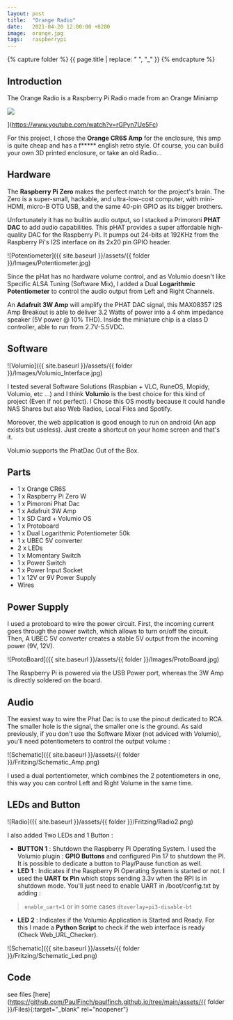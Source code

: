 ```yaml
---
layout: post
title:  "Orange Radio"
date:   2021-04-20 12:00:00 +0200
image:  orange.jpg
tags:   raspberrypi 
---
```

{% capture folder %}
{{ page.title | replace: " ", "_" }}
{% endcapture %}

## Introduction ##
The Orange Radio is a Raspberry Pi Radio made from an Orange Miniamp

<img src='https://img.youtube.com/vi/rGPyn7Ue5Fc/0.jpg'></p>](https://www.youtube.com/watch?v=rGPyn7Ue5Fc)

For this project, I chose the __Orange CR6S Amp__ for the enclosure, this amp is quite cheap and has a f***** english retro style. Of course, you can build your own 3D printed enclosure, or take an old Radio...

## Hardware ##
The __Raspberry Pi Zero__ makes the perfect match for the project's brain. The Zero is a super-small, hackable, and ultra-low-cost computer, with mini-HDMI, micro-B OTG USB, and the same 40-pin GPIO as its bigger brothers.

Unfortunately it has no builtin audio output, so I stacked a Primoroni __PHAT DAC__ to add audio capabilities.
This pHAT provides a super affordable high-quality DAC for the Raspberry Pi. It pumps out 24-bits at 192KHz from the Raspberry Pi's I2S interface on its 2x20 pin GPIO header.

![Potentiometer]({{ site.baseurl }}/assets/{{ folder }}/Images/Potentiometer.jpg)

Since the pHat has no hardware volume control, and as Volumio doesn't like Specific ALSA Tuning (Software Mix), I added a Dual __Logarithmic Potentiometer__ to control the audio output from Left and Right Channels.

An __Adafruit 3W Amp__ will amplify the PHAT DAC signal, this MAX08357 I2S Amp Breakout is able to deliver 3.2 Watts of power into a 4 ohm impedance speaker (5V power @ 10% THD). 
Inside the miniature chip is a class D controller, able to run from 2.7V-5.5VDC.

## Software ##
![Volumio]({{ site.baseurl }}/assets/{{ folder }}/Images/Volumio_Interface.jpg)

I tested several Software Solutions (Raspbian + VLC, RuneOS, Mopidy, Volumio, etc ...) and I think __Volumio__ is the best choice for this kind of project (Even if not perfect).
I Chose this OS mostly because it could handle NAS Shares but also Web Radios, Local Files and Spotify.

Moreover, the web application is good enough to run on android (An app exists but useless). 
Just create a shortcut on your home screen and that's it.

Volumio supports the PhatDac Out of the Box.

## Parts ##
* 1 x Orange CR6S
* 1 x Raspberry Pi Zero W
* 1 x Pimoroni Phat Dac
* 1 x Adafruit 3W Amp
* 1 x SD Card + Volumio OS
* 1 x Protoboard
* 1 x Dual Logarithmic Potentiometer 50k
* 1 x UBEC 5V converter
* 2 x LEDs
* 1 x Momentary Switch
* 1 x Power Switch
* 1 x Power Input Socket
* 1 x 12V or 9V Power Supply
* Wires

## Power Supply ##
I used a protoboard to wire the power circuit. First, the incoming current goes through the power switch, which allows to turn on/off the circuit. Then, A UBEC 5V converter creates a stable 5V output from the incoming power (9V, 12V).

![ProtoBoard]({{ site.baseurl }}/assets/{{ folder }}/Images/ProtoBoard.jpg)

The Raspberry Pi is powered via the USB Power port, whereas the 3W Amp is directly soldered on the board.

## Audio ##
The easiest way to wire the Phat Dac is to use the pinout dedicated to RCA. The smaller hole is the signal, the smaller one is the ground. As said previously, if you don't use the Software Mixer (not adviced with Volumio), you'll need potentiometers to control the output volume :

![Schematic]({{ site.baseurl }}/assets/{{ folder }}/Fritzing/Schematic_Amp.png)

I used a dual portentiometer, which combines the 2 potentiometers in one, this way you can control Left and Right Volume in the same time.

## LEDs and Button ##
![Radio]({{ site.baseurl }}/assets/{{ folder }}/Fritzing/Radio2.png)

I also added Two LEDs and 1 Button :

* __BUTTON 1__ : Shutdown the Raspberry Pi Operating System. I used the Volumio plugin : __GPIO Buttons__ and configured Pin 17 to shutdown the PI. It is possible to dedicate a button to Play/Pause function as well.
* __LED 1__ : Indicates if the Raspberry Pi Operating System is started or not. I used the __UART tx Pin__ which stops sending 3.3v when the RPI is in shutdown mode. You'll just need to enable UART in /boot/config.txt by adding : 
> `enable_uart=1` or in some cases `dtoverlay=pi3-disable-bt`
* __LED 2__ : Indicates if the Volumio Application is Started and Ready. For this I made a __Python Script__ to check if the web interface is ready (Check Web_URL_Checker).

![Schematic]({{ site.baseurl }}/assets/{{ folder }}/Fritzing/Schematic_Led.png)

## Code ##
see files [here](https://github.com/PaulFinch/paulfinch.github.io/tree/main/assets/{{ folder }}/Files){:target="_blank" rel="noopener"}